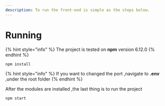 ```yaml
---
description: To run the front-end is simple as the steps below.
---
```


# Running

{% hint style="info" %}
The project is tested on **npm** version 6.12.0
{% endhint %}

```
npm install
```

{% hint style="info" %}
If you want to changed the port ,navigate to **.env** ,under the root folder
{% endhint %}

After the modules are installed ,the last thing is to run the project

```text
npm start
```

